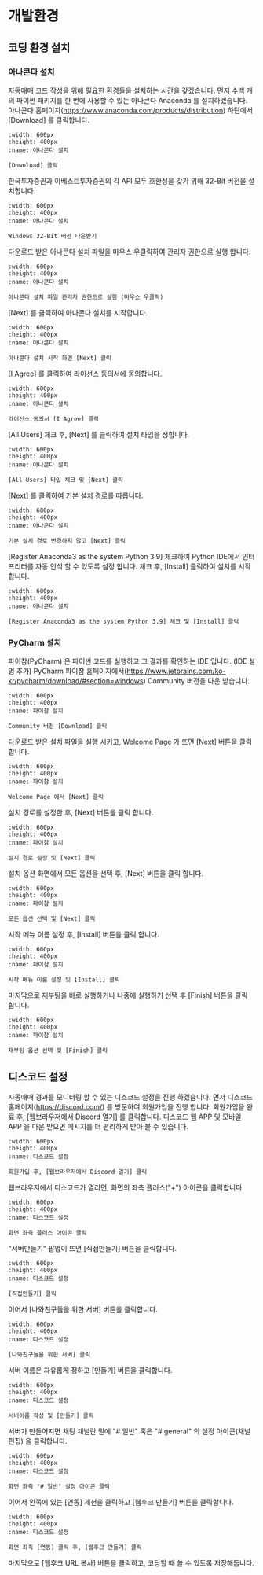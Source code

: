 # 개발환경

## 코딩 환경 설치

### 아나콘다 설치

자동매매 코드 작성을 위해 필요한 환경들을 설치하는 시간을 갖겠습니다.
먼저 수백 개의 파이썬 패키지를 한 번에 사용할 수 있는 아나콘다 Anaconda 를 
설치하겠습니다. 
아나콘다 홈페이지(https://www.anaconda.com/products/distribution) 하단에서 [Download] 를 클릭합니다.   

```{figure} images/anaconda_1.png
:width: 600px
:height: 400px
:name: 아나콘다 설치

[Download] 클릭
```

한국투자증권과 이베스트투자증권의 각 API 모두 호환성을 갖기 위해 32-Bit 버전을 설치합니다.

```{figure} images/anaconda_2.png
:width: 600px
:height: 400px
:name: 아나콘다 설치

Windows 32-Bit 버전 다운받기
```

다운로드 받은 아나콘다 설치 파일을 마우스 우클릭하여 관리자 권한으로 실행 합니다. 

```{figure} images/anaconda_3.png
:width: 600px
:height: 400px
:name: 아나콘다 설치

아나콘다 설치 파일 관리자 권한으로 실행 (마우스 우클릭)
```

[Next] 를 클릭하여 아나콘다 설치를 시작합니다.

```{figure} images/anaconda_4.png
:width: 600px
:height: 400px
:name: 아나콘다 설치

아나콘다 설치 시작 화면 [Next] 클릭
```

[I Agree] 를 클릭하여 라이선스 동의서에 동의합니다. 

```{figure} images/anaconda_5.png
:width: 600px
:height: 400px
:name: 아나콘다 설치

라이선스 동의서 [I Agree] 클릭
```

[All Users] 체크 후, [Next] 를 클릭하여 설치 타입을 정합니다.

```{figure} images/anaconda_6.png
:width: 600px
:height: 400px
:name: 아나콘다 설치

[All Users] 타입 체크 및 [Next] 클릭
```

[Next] 를 클릭하여 기본 설치 경로를 따릅니다.

```{figure} images/anaconda_7.png
:width: 600px
:height: 400px
:name: 아나콘다 설치

기본 설치 경로 변경하지 않고 [Next] 클릭
```

[Register Anaconda3 as the system Python 3.9] 체크하여 Python IDE에서 인터프리터를 자동 인식 할 수 있도록 설정 합니다. 
체크 후, [Install] 클릭하여 설치를 시작합니다.

```{figure} images/anaconda_8.png
:width: 600px
:height: 400px
:name: 아나콘다 설치

[Register Anaconda3 as the system Python 3.9] 체크 및 [Install] 클릭
```

### PyCharm 설치

파이참(PyCharm) 은 파이썬 코드를 실행하고 그 결과를 확인하는 IDE 입니다. (IDE 설명 추가)
PyCharm 파이참 홈페이지에서(https://www.jetbrains.com/ko-kr/pycharm/download/#section=windows) 
Community 버전을 다운 받습니다.

```{figure} images/PyCharm_1.png
:width: 600px
:height: 400px
:name: 파이참 설치

Community 버전 [Download] 클릭
```

다운로드 받은 설치 파일을 실행 시키고,
Welcome Page 가 뜨면 [Next] 버튼을 클릭 합니다.

```{figure} images/PyCharm_2.png
:width: 600px
:height: 400px
:name: 파이참 설치

Welcome Page 에서 [Next] 클릭
```

설치 경로를 설정한 후, [Next] 버튼을 클릭 합니다.

```{figure} images/PyCharm_3.png
:width: 600px
:height: 400px
:name: 파이참 설치

설치 경로 설정 및 [Next] 클릭
```

설치 옵션 화면에서 모든 옵션을 선택 후, [Next] 버튼을 클릭 합니다.

```{figure} images/PyCharm_4.png
:width: 600px
:height: 400px
:name: 파이참 설치

모든 옵션 선택 및 [Next] 클릭
```

시작 메뉴 이름 설정 후, [Install] 버튼을 클릭 합니다.

```{figure} images/PyCharm_5.png
:width: 600px
:height: 400px
:name: 파이참 설치

시작 메뉴 이름 설정 및 [Install] 클릭
```

마지막으로 재부팅을 바로 실행하거나 나중에 실행하기 선택 후 [Finish] 버튼을 클릭 합니다.

```{figure} images/PyCharm_6.png
:width: 600px
:height: 400px
:name: 파이참 설치

재부팅 옵션 선택 및 [Finish] 클릭
```

## 디스코드 설정

자동매매 경과를 모니터링 할 수 있는 디스코드 설정을 진행 하겠습니다. 먼저 디스코드 홈페이지(https://discord.com/) 를 방문하여 회원가입을 진행 합니다. 회원가입을 완료 후, [웹브라우저에서 Discord 열기] 를 클릭합니다. 디스코드 웹 APP 및 모바일 APP 을 다운 받으면 메시지를 더 편리하게 받아 볼 수 있습니다.

```{figure} images/discord_1.png
:width: 600px
:height: 400px
:name: 디스코드 설정

회원가입 후, [웹브라우저에서 Discord 열기] 클릭
```

웹브라우저에서 디스코드가 열리면, 화면의 좌측 플러스("+") 아이콘을 클릭합니다.

```{figure} images/discord_2.png
:width: 600px
:height: 400px
:name: 디스코드 설정

화면 좌측 플러스 아이콘 클릭
```

"서버만들기" 팝업이 뜨면 [직접만들기] 버튼을 클릭합니다. 

```{figure} images/discord_3.png
:width: 600px
:height: 400px
:name: 디스코드 설정

[직접만들기] 클릭
```

이어서 [나와친구들을 위한 서버] 버튼을 클릭합니다.

```{figure} images/discord_4.png
:width: 600px
:height: 400px
:name: 디스코드 설정

[나와친구들을 위한 서버] 클릭
```

서버 이름은 자유롭게 정하고 [만들기] 버튼을 클릭합니다.

```{figure} images/discord_5.png
:width: 600px
:height: 400px
:name: 디스코드 설정

서버이름 작성 및 [만들기] 클릭
```

서버가 만들어지면 채팅 채널란 밑에 "# 일반" 혹은 "# general" 의 설정 아이콘(채널 편집) 을 클릭합니다.

```{figure} images/discord_6.png
:width: 600px
:height: 400px
:name: 디스코드 설정

화면 좌측 "# 일반" 설정 아이콘 클릭
```

이어서 왼쪽에 있는 [연동] 세션을 클릭하고 [웹후크 만들기] 버튼을 클릭합니다.

```{figure} images/discord_7.png
:width: 600px
:height: 400px
:name: 디스코드 설정

화면 좌측 [연동] 클릭 후, [웹후크 만들기] 클릭
```

마지막으로 [웹후크 URL 복사] 버튼을 클릭하고, 코딩할 때 쓸 수 있도록 저장해둡니다.